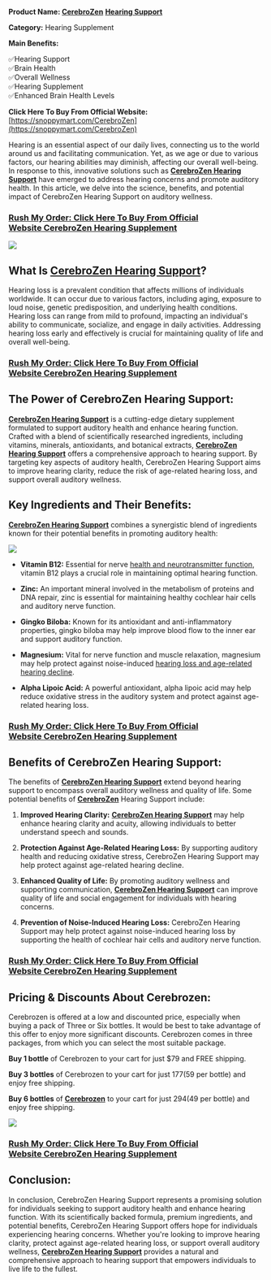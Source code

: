 **Product Name: [CerebroZen](https://groups.google.com/g/cerebrozen-hearing-support-reviews/c/rQWzNZKSmhI)** [**Hearing Support**](https://groups.google.com/g/cerebrozen-hearing-support-reviews/c/rQWzNZKSmhI)

**Category:** Hearing Supplement

**Main Benefits:**

✅Hearing Support  
✅Brain Health  
✅Overall Wellness  
✅Hearing Supplement  
✅Enhanced Brain Health Levels

**Click Here To Buy From Official Website:** [https://snoppymart.com/CerebroZen](https://snoppymart.com/CerebroZen)

Hearing is an essential aspect of our daily lives, connecting us to the world around us and facilitating communication. Yet, as we age or due to various factors, our hearing abilities may diminish, affecting our overall well-being. In response to this, innovative solutions such as [**CerebroZen Hearing Support**](https://colab.research.google.com/drive/16fDSHydjOA8fgvlQG45Awfqwe9Hq90-E?usp=sharing) have emerged to address hearing concerns and promote auditory health. In this article, we delve into the science, benefits, and potential impact of CerebroZen Hearing Support on auditory wellness.

### **[Rush My Order: Click Here To Buy From Official Website CerebroZen Hearing Supplement](https://snoppymart.com/CerebroZen)**

**[![](https://i.ibb.co/KwDg8Jk/product-image.jpg)](https://snoppymart.com/CerebroZen)**

What Is [CerebroZen Hearing Support](https://sites.google.com/view/cerebrozen-hearing-reviews/home)?
----------------------------------------------------------------------------------------------------

Hearing loss is a prevalent condition that affects millions of individuals worldwide. It can occur due to various factors, including aging, exposure to loud noise, genetic predisposition, and underlying health conditions. Hearing loss can range from mild to profound, impacting an individual's ability to communicate, socialize, and engage in daily activities. Addressing hearing loss early and effectively is crucial for maintaining quality of life and overall well-being.

### **[Rush My Order: Click Here To Buy From Official Website CerebroZen Hearing Supplement](https://snoppymart.com/CerebroZen)**

The Power of CerebroZen Hearing Support:
----------------------------------------

[**CerebroZen Hearing Support**](https://www.townscript.com/e/cerebrozen-hearing-support-223022) is a cutting-edge dietary supplement formulated to support auditory health and enhance hearing function. Crafted with a blend of scientifically researched ingredients, including vitamins, minerals, antioxidants, and botanical extracts, [**CerebroZen Hearing Support**](https://medium.com/@jasseymariyana/elevate-auditory-wellness-unveiling-the-potency-of-cerebrozen-hearing-support-e0115b55635a) offers a comprehensive approach to hearing support. By targeting key aspects of auditory health, CerebroZen Hearing Support aims to improve hearing clarity, reduce the risk of age-related hearing loss, and support overall auditory wellness.

Key Ingredients and Their Benefits:
-----------------------------------

[**CerebroZen Hearing Support**](https://lookerstudio.google.com/reporting/865ef43b-3eb1-4f39-96f8-c7ea5757fa02) combines a synergistic blend of ingredients known for their potential benefits in promoting auditory health:

[![](https://i.ibb.co/NmZrHWg/Screenshot-173.png)](https://snoppymart.com/CerebroZen)

*   **Vitamin B12:** Essential for nerve [health and neurotransmitter function](https://youtu.be/d8p_jY-L1JY), vitamin B12 plays a crucial role in maintaining optimal hearing function.

*   **Zinc:** An important mineral involved in the metabolism of proteins and DNA repair, zinc is essential for maintaining healthy cochlear hair cells and auditory nerve function.

*   **Gingko Biloba:** Known for its antioxidant and anti-inflammatory properties, gingko biloba may help improve blood flow to the inner ear and support auditory function.

*   **Magnesium:** Vital for nerve function and muscle relaxation, magnesium may help protect against noise-induced [hearing loss and age-related hearing decline](https://www.bitchute.com/video/a1qc85tT5rXD/).

*   **Alpha Lipoic Acid:** A powerful antioxidant, alpha lipoic acid may help reduce oxidative stress in the auditory system and protect against age-related hearing loss.

### **[Rush My Order: Click Here To Buy From Official Website CerebroZen Hearing Supplement](https://snoppymart.com/CerebroZen)**

Benefits of CerebroZen Hearing Support:
---------------------------------------

The benefits of [**CerebroZen Hearing Support**](https://about-daily-updates.blogspot.com/2024/03/cerebrozen-hearing-support-for-lifelong.html) extend beyond hearing support to encompass overall auditory wellness and quality of life. Some potential benefits of [**CerebroZen**](https://youtu.be/d8p_jY-L1JY) Hearing Support include:

1.  **Improved Hearing Clarity:** [**CerebroZen Hearing Support**](https://www.provenexpert.com/cerebrozen-hearing-support/?mode=preview) may help enhance hearing clarity and acuity, allowing individuals to better understand speech and sounds.

1.  **Protection Against Age-Related Hearing Loss:** By supporting auditory health and reducing oxidative stress, CerebroZen Hearing Support may help protect against age-related hearing decline.

1.  **Enhanced Quality of Life:** By promoting auditory wellness and supporting communication, [**CerebroZen Hearing Support**](https://www.provenexpert.com/cerebrozen-hearing-support/?mode=preview) can improve quality of life and social engagement for individuals with hearing concerns.

1.  **Prevention of Noise-Induced Hearing Loss:** CerebroZen Hearing Support may help protect against noise-induced hearing loss by supporting the health of cochlear hair cells and auditory nerve function.

### **[Rush My Order: Click Here To Buy From Official Website CerebroZen Hearing Supplement](https://snoppymart.com/CerebroZen)**

Pricing & Discounts About Cerebrozen:
-------------------------------------

Cerebrozen is offered at a low and discounted price, especially when buying a pack of Three or Six bottles. It would be best to take advantage of this offer to enjoy more significant discounts. Cerebrozen comes in three packages, from which you can select the most suitable package.

**Buy 1 bottle** of Cerebrozen to your cart for just $79 and FREE shipping.

**Buy 3 bottles** of Cerebrozen to your cart for just $177 ($59 per bottle) and enjoy free shipping.

**Buy 6 bottles** of [**Cerebrozen**](https://www.bitsdujour.com/suggest/the-ultimate-guide-to-cerebrozen-hearing-support) to your cart for just $294 ($49 per bottle) and enjoy free shipping.

[![](https://i.ibb.co/kXpgTJv/Screenshot-176.png)](https://snoppymart.com/CerebroZen)

### **[Rush My Order: Click Here To Buy From Official Website CerebroZen Hearing Supplement](https://snoppymart.com/CerebroZen)**

Conclusion:
-----------

In conclusion, CerebroZen Hearing Support represents a promising solution for individuals seeking to support auditory health and enhance hearing function. With its scientifically backed formula, premium ingredients, and potential benefits, CerebroZen Hearing Support offers hope for individuals experiencing hearing concerns. Whether you're looking to improve hearing clarity, protect against age-related hearing loss, or support overall auditory wellness, [**CerebroZen Hearing Support**](https://www.bitsdujour.com/profiles/Prrt8v) provides a natural and comprehensive approach to hearing support that empowers individuals to live life to the fullest.
